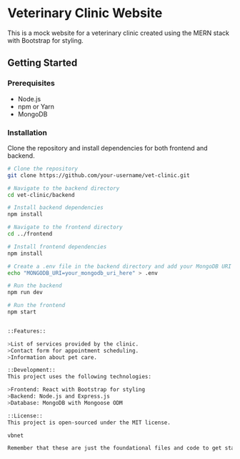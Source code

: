 # Veterinary Clinic Website

This is a mock website for a veterinary clinic created using the MERN stack with Bootstrap for styling.

## Getting Started

### Prerequisites

- Node.js
- npm or Yarn
- MongoDB

### Installation

Clone the repository and install dependencies for both frontend and backend.

```bash
# Clone the repository
git clone https://github.com/your-username/vet-clinic.git

# Navigate to the backend directory
cd vet-clinic/backend

# Install backend dependencies
npm install

# Navigate to the frontend directory
cd ../frontend

# Install frontend dependencies
npm install

# Create a .env file in the backend directory and add your MongoDB URI
echo "MONGODB_URI=your_mongodb_uri_here" > .env

# Run the backend
npm run dev

# Run the frontend
npm start


::Features::

>List of services provided by the clinic.
>Contact form for appointment scheduling.
>Information about pet care.

::Development::
This project uses the following technologies:

>Frontend: React with Bootstrap for styling
>Backend: Node.js and Express.js
>Database: MongoDB with Mongoose ODM

::License::
This project is open-sourced under the MIT license.

vbnet

Remember that these are just the foundational files and code to get started. A f
